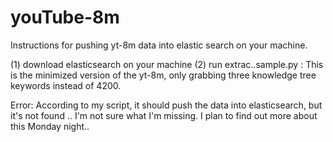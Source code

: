 # youTube-8m
Instructions for pushing yt-8m data into elastic search on your machine.

(1) download elasticsearch on your machine
(2) run extrac..sample.py : This is the minimized version of the yt-8m, only grabbing three knowledge tree keywords instead of 4200.

Error: According to my script, it should push the data into elasticsearch, but it's not found .. I'm not sure what I'm missing. I plan to find out more about this Monday night..
